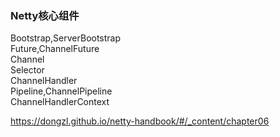### Netty核心组件  
Bootstrap,ServerBootstrap   
Future,ChannelFuture   
Channel   
Selector   
ChannelHandler   
Pipeline,ChannelPipeline   
ChannelHandlerContext

https://dongzl.github.io/netty-handbook/#/_content/chapter06